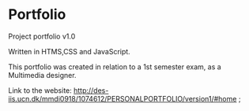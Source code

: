 # Portfolio

Project portfolio v1.0

Written in HTMS,CSS and JavaScript.

This portfolio was created in relation to a 1st semester exam, as a Multimedia designer.

Link to the website: http://des-iis.ucn.dk/mmdi0918/1074612/PERSONALPORTFOLIO/version1/#home ;
